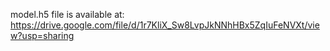 model.h5 file is available at:
https://drive.google.com/file/d/1r7KliX_Sw8LvpJkNNhHBx5ZqIuFeNVXt/view?usp=sharing
